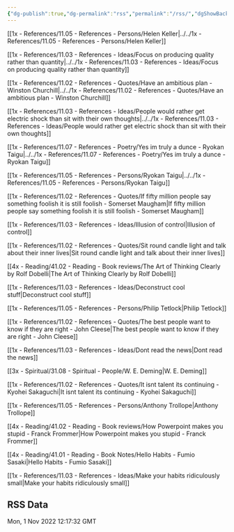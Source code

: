 ```yaml
---
{"dg-publish":true,"dg-permalink":"rss","permalink":"/rss/","dgShowBacklinks":false}
---
```




[[1x - References/11.05 - References - Persons/Helen Keller\|../../1x - References/11.05 - References - Persons/Helen Keller]]

[[1x - References/11.03 - References - Ideas/Focus on producing quality rather than quantity\|../../1x - References/11.03 - References - Ideas/Focus on producing quality rather than quantity]]

[[1x - References/11.02 - References - Quotes/Have an ambitious plan - Winston Churchill\|../../1x - References/11.02 - References - Quotes/Have an ambitious plan - Winston Churchill]]

[[1x - References/11.03 - References - Ideas/People would rather get electric shock than sit with their own thoughts\|../../1x - References/11.03 - References - Ideas/People would rather get electric shock than sit with their own thoughts]]

[[1x - References/11.07 - References - Poetry/Yes im truly a dunce - Ryokan Taigu\|../../1x - References/11.07 - References - Poetry/Yes im truly a dunce - Ryokan Taigu]]

[[1x - References/11.05 - References - Persons/Ryokan Taigu\|../../1x - References/11.05 - References - Persons/Ryokan Taigu]]

[[1x - References/11.02 - References - Quotes/If fifty million people say something foolish it is still foolish - Somerset Maugham\|If fifty million people say something foolish it is still foolish - Somerset Maugham]]

[[1x - References/11.03 - References - Ideas/Illusion of control\|Illusion of control]]

[[1x - References/11.02 - References - Quotes/Sit round candle light and talk about their inner lives\|Sit round candle light and talk about their inner lives]]

[[4x - Reading/41.02 - Reading - Book reviews/The Art of Thinking Clearly by Rolf Dobelli\|The Art of Thinking Clearly by Rolf Dobelli]]

[[1x - References/11.03 - References - Ideas/Deconstruct cool stuff\|Deconstruct cool stuff]]

[[1x - References/11.05 - References - Persons/Philip Tetlock\|Philip Tetlock]]

[[1x - References/11.02 - References - Quotes/The best people want to know if they are right - John Cleese\|The best people want to know if they are right - John Cleese]]

[[1x - References/11.03 - References - Ideas/Dont read the news\|Dont read the news]]

[[3x - Spiritual/31.08 - Spiritual - People/W. E. Deming\|W. E. Deming]]

[[1x - References/11.02 - References - Quotes/It isnt talent its continuing - Kyohei Sakaguchi\|It isnt talent its continuing - Kyohei Sakaguchi]]

[[1x - References/11.05 - References - Persons/Anthony Trollope\|Anthony Trollope]]

[[4x - Reading/41.02 - Reading - Book reviews/How Powerpoint makes you stupid - Franck Frommer\|How Powerpoint makes you stupid - Franck Frommer]]

[[4x - Reading/41.01 - Reading - Book Notes/Hello Habits - Fumio Sasaki\|Hello Habits - Fumio Sasaki]]

[[1x - References/11.03 - References - Ideas/Make your habits ridiculously small\|Make your habits ridiculously small]]

## RSS Data
<div class='date'>Mon, 1 Nov 2022 12:17:32 GMT</div>
